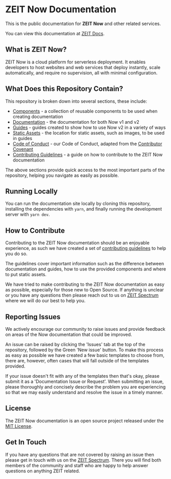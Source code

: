 # ZEIT Now Documentation

This is the public documentation for **ZEIT Now** and other related services.

You can view this documentation at [ZEIT Docs](https://zeit.co/docs).

## What is ZEIT Now?

ZEIT Now is a cloud platform for serverless deployment. It enables developers to host websites and web services that deploy instantly, scale automatically, and require no supervision, all with minimal configuration.

## What Does this Repository Contain?

This repository is broken down into several sections, these include:

- [Components](https://github.com/zeit/docs/tree/master/components) - a collection of reusable components to be used when creating documentation
- [Documentation](https://github.com/zeit/docs/tree/master/pages/docs) - the documentation for both Now v1 and v2
- [Guides](https://github.com/zeit/docs/tree/master/pages/guides) - guides created to show how to use Now v2 in a variety of ways
- [Static Assets](https://github.com/zeit/docs/tree/master/public/static/guides) - the location for static assets, such as images, to be used in guides
- [Code of Conduct](https://github.com/zeit/docs/blob/master/CODE_OF_CONDUCT.md) - our Code of Conduct, adapted from the [Contributor Covenant](http://contributor-covenant.org)
- [Contributing Guidelines](https://github.com/zeit/docs/blob/master/CONTRIBUTING.md) - a guide on how to contribute to the ZEIT Now documentation

The above sections provide quick access to the most important parts of the repository, helping you navigate as easily as possible.

## Running Locally

You can run the documentation site locally by cloning this repository, installing the dependencies with `yarn`, and finally running the development server with `yarn dev`.

## How to Contribute

Contributing to the ZEIT Now documentation should be an enjoyable experience, as such we have created a set of [contributing guidelines](https://github.com/zeit/docs/blob/master/CONTRIBUTING.md) to help you do so.

The guidelines cover important information such as the difference between documentation and guides, how to use the provided components and where to put static assets.

We have tried to make contributing to the ZEIT Now documentation as easy as possible, especially for those new to Open Source. If anything is unclear or you have any questions then please reach out to us on [ZEIT Spectrum](https://spectrum.chat/zeit) where we will do our best to help you.

## Reporting Issues

We actively encourage our community to raise issues and provide feedback on areas of the Now documentation that could be improved.

An issue can be raised by clicking the 'Issues' tab at the top of the repository, followed by the Green 'New issue' button. To make this process as easy as possible we have created a few basic templates to choose from, there are, however, often cases that will fall outside of the templates provided.

If your issue doesn't fit with any of the templates then that's okay, please submit it as a 'Documentation Issue or Request'. When submitting an issue, please thoroughly and concisely describe the problem you are experiencing so that we may easily understand and resolve the issue in a timely manner.

## License

The ZEIT Now documentation is an open source project released under the [MIT License](https://github.com/zeit/docs/blob/master/LICENSE.md).

## Get In Touch

If you have any questions that are not covered by raising an issue then please get in touch with us on the [ZEIT Spectrum](https://spectrum.chat/zeit). There you will find both members of the community and staff who are happy to help answer questions on anything ZEIT related.
